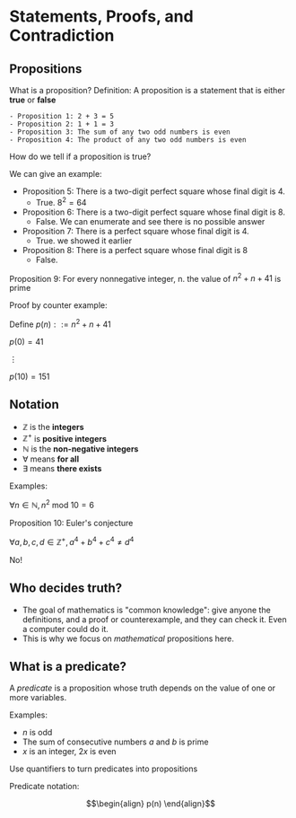 # Statements, Proofs, and Contradiction

## Propositions 

What is a proposition?
    Definition: A proposition is a statement that is either **true** or **false**

    - Proposition 1: 2 + 3 = 5
    - Proposition 2: 1 + 1 = 3
    - Proposition 3: The sum of any two odd numbers is even
    - Proposition 4: The product of any two odd numbers is even

How do we tell if a proposition is true?

We can give an example:

- Proposition 5: There is a two-digit perfect square whose final digit is 4.
    - True. $8^2 = 64$
- Proposition 6: There is a two-digit perfect square whose final digit is 8.
    - False. We can enumerate and see there is no possible answer
- Proposition 7: There is a perfect square whose final digit is 4.
    - True. we showed it earlier
- Proposition 8: There is a perfect square whose final digit is 8
    - False.

Proposition 9: For every nonnegative integer, n. the value of $n^2 + n + 41$ is prime

Proof by counter example:

Define $p(n) ::= n^2 + n + 41$

$p(0) = 41$

$\vdots$

$p(10) = 151$

## Notation

- $\mathbb{Z}$ is the **integers**
- $\mathbb{Z}^+$ is **positive integers**
- $\mathbb{N}$ is the **non-negative integers**
- $\forall$ means **for all**
- $\exists$ means **there exists**

Examples:

$\forall n \in \mathbb{N}, n^2 \text{ mod } 10 = 6$

Proposition 10: Euler's conjecture

$\forall a,b,c,d \in \mathbb{Z}^+, a^4 +b^4+c^4 \neq d^4$

No!

## Who decides truth?

- The goal of mathematics is "common knowledge": give anyone the definitions,
and a proof or counterexample, and they can check it. Even a computer could do it.
- This is why we focus on *mathematical* propositions here. 

## What is a predicate?

A *predicate* is a proposition whose truth depends on the value of one or more variables.

Examples:
- $n$ is odd
- The sum of consecutive numbers $a$ and $b$ is prime
- $x$ is an integer, $2x$ is even

Use quantifiers to turn predicates into propositions

Predicate notation:
```math
\begin{align}
    p(n)
\end{align}
```

